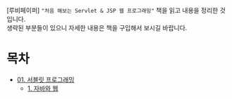 [루비페이퍼] `"처음 해보는 Servlet & JSP 웹 프로그래밍"` 책을 읽고 내용을 정리한 것입니다.  
생략된 부분들이 있으니 자세한 내용은 책을 구입해서 보시길 바랍니다.

# 목차
- [01. 서블릿 프로그래밍](https://github.com/kva231/Servlet-JSP-Summary/tree/master/part01_%EC%84%9C%EB%B8%94%EB%A6%BF%20%ED%94%84%EB%A1%9C%EA%B7%B8%EB%9E%98%EB%B0%8D)
  - [1. 자바와 웹](https://github.com/kva231/Servlet-JSP-Summary/tree/master/part01_%EC%84%9C%EB%B8%94%EB%A6%BF%20%ED%94%84%EB%A1%9C%EA%B7%B8%EB%9E%98%EB%B0%8D/ch01_%EC%9E%90%EB%B0%94%EC%99%80%20%EC%9B%B9)
